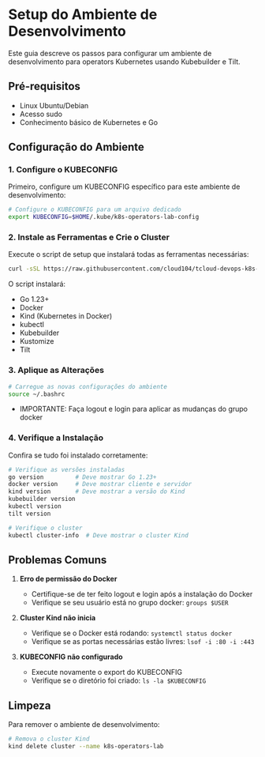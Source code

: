 # Setup do Ambiente de Desenvolvimento

Este guia descreve os passos para configurar um ambiente de desenvolvimento para operators Kubernetes usando Kubebuilder e Tilt.

## Pré-requisitos

- Linux Ubuntu/Debian
- Acesso sudo
- Conhecimento básico de Kubernetes e Go

## Configuração do Ambiente

### 1. Configure o KUBECONFIG

Primeiro, configure um KUBECONFIG específico para este ambiente de desenvolvimento:

```bash
# Configure o KUBECONFIG para um arquivo dedicado
export KUBECONFIG=$HOME/.kube/k8s-operators-lab-config
```

### 2. Instale as Ferramentas e Crie o Cluster

Execute o script de setup que instalará todas as ferramentas necessárias:

```bash
curl -sSL https://raw.githubusercontent.com/cloud104/tcloud-devops-k8s-operators-training/main/scripts/setup-tools.sh | bash
```
O script instalará:

- Go 1.23+
- Docker
- Kind (Kubernetes in Docker)
- kubectl
- Kubebuilder
- Kustomize
- Tilt

### 3. Aplique as Alterações

```bash
# Carregue as novas configurações do ambiente
source ~/.bashrc
```

- IMPORTANTE: Faça logout e login para aplicar as mudanças do grupo docker

### 4. Verifique a Instalação

Confira se tudo foi instalado corretamente:

```bash
# Verifique as versões instaladas
go version         # Deve mostrar Go 1.23+
docker version     # Deve mostrar cliente e servidor
kind version       # Deve mostrar a versão do Kind
kubebuilder version
kubectl version
tilt version

# Verifique o cluster
kubectl cluster-info  # Deve mostrar o cluster Kind
```

## Problemas Comuns

1. **Erro de permissão do Docker**
   - Certifique-se de ter feito logout e login após a instalação do Docker
   - Verifique se seu usuário está no grupo docker: `groups $USER`

2. **Cluster Kind não inicia**
   - Verifique se o Docker está rodando: `systemctl status docker`
   - Verifique se as portas necessárias estão livres: `lsof -i :80 -i :443`

3. **KUBECONFIG não configurado**
   - Execute novamente o export do KUBECONFIG
   - Verifique se o diretório foi criado: `ls -la $KUBECONFIG`

## Limpeza

Para remover o ambiente de desenvolvimento:

```bash
# Remova o cluster Kind
kind delete cluster --name k8s-operators-lab
```
